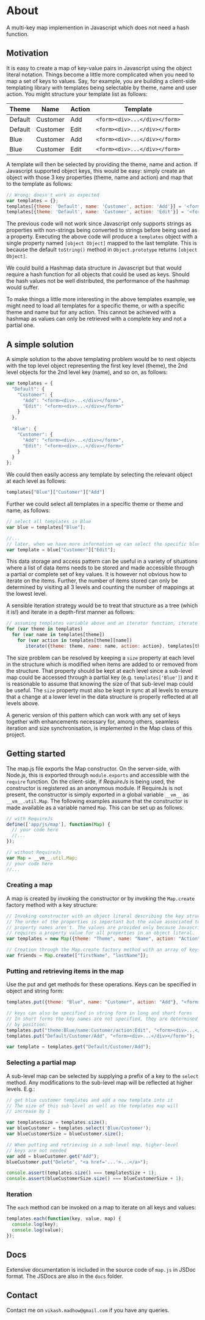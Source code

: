 # About

A multi-key map implemention in Javascript which does not need a hash function.

## Motivation

It is easy to create a map of key-value pairs in Javascript using the object literal notation. Things become a little more complicated when you need to map a set of keys to values. Say, for example, you are building a client-side templating library with templates being selectable by theme, name and user action. You might structure your template list as follows:

| Theme   | Name          | Action    | Template                      |
| ------- | ------------- | --------- | ----------------------------- |
| Default | Customer      | Add       | `<form><div>...</div></form>` |
| Default | Customer      | Edit      | `<form><div>...</div></form>` |
| Blue    | Customer      | Add       | `<form><div>...</div></form>` |
| Blue    | Customer      | Edit      | `<form><div>...</div></form>` |

A template will then be selected by providing the theme, name and action. If Javascript supported object keys, this would be easy: simply create an object with those 3 key properties (theme, name and action) and map that to the template as follows:

```javascript
// Wrong: doesn't work as expected
var templates = {};
templates[{theme: 'Default', name: 'Customer', action: 'Add'}] = '<form><div>...</div></form>';
templates[{theme: 'Default', name: 'Customer', action: 'Edit'}] = '<form><div>...</div></form>';
```

The previous code will not work since Javascript only supports strings as properties with non-strings being converted to strings before being used as a property. Executing the above code will produce a `templates` object with a single property named `[object Object]` mapped to the last template. This is because the default `toString()` method in `Object.prototype` returns `[object Object]`.

We could build a Hashmap data structure in Javascript but that would require a hash function for all objects that could be used as keys. Should the hash values not be well distributed, the performance of the hashmap would suffer. 

To make things a little more interesting in the above templates example, we might need to load all templates for a specific theme, or with a specific theme and name but for any action. This cannot be achieved with a hashmap as values can only be retrieved with a complete key and not a partial one.

## A simple solution

A simple solution to the above templating problem would be to nest objects with the top level object representing the first key level (theme), the 2nd level objects for the 2nd level key (name), and so on, as follows:

```javascript
var templates = {
  "Default": {
    "Customer": {
      "Add": "<form><div>...</div></form>",
      "Edit": "<form><div>...</div></form>"
    }
  },
  
  "Blue": {
    "Customer": {
      "Add": "<form><div>...</div></form>",
      "Edit": "<form><div>...</div></form>"
    }
  }
};
```

We could then easily access any template by selecting the relevant object at each level as follows:

```javascript
templates["Blue"]["Customer"]["Add"]
```

Further we could select all templates in a specific theme or theme and name, as follows:

```javascript
// select all templates in Blue
var blue = templates["Blue"];

//...
// later, when we have more information we can select the specific blue template needed
var template = blue["Customer"]["Edit"];
```

This data storage and access pattern can be useful in a variety of situations where a list of data items needs to be stored and made accessible through a partial or complete set of key values. It is however not obvious how to iterate on the items. Further, the number of items stored can only be determined by visiting all 3 levels and counting the number of mappings at the lowest level.

A sensible iteration strategy would be to treat that structure as a tree (which it is!) and iterate in a depth-first manner as follows:

```javascript
// assuming templates variable above and an iterator function, iterate
for (var theme in templates)
  for (var name in templates[theme])
    for (var action in templates[theme][name])
       iterate({theme: theme, name: name, action: action}, templates[theme][name][action]);
```

The size problem can be resolved by keeping a `size` property at each level in the structure which is modified when items are added to or removed from the structure. That property should be kept at each level since a sub-level map could be accessed through a partial key (e.g. `templates['Blue']`) and it is reasonable to assume that knowing the size of that sub-level map could be useful. The `size` property must also be kept in sync at all levels to ensure that a change at a lower level in the data structure is properly reflected at all levels above.

A generic version of this pattern which can work with any set of keys together with enhancements necessary for, among others, seamless iteration and size synchronisation, is implemented in the Map class of this project.

## Getting started

The map.js file exports the Map constructor. On the server-side, with Node.js, this is exported through `module.exports` and accessible with the `require` function. On the client-side, if *RequireJs* is being used, the constructor is registered as an anonymous module. If RequireJs is not present, the constructor is simply exported in a global variable `__vm__` as `__vm__.util.Map`. The following examples assume that the constructor is made available as a variable named `Map`. This can be set up as follows:

```javascript
// with RequireJs
define(['app/js/map'], function(Map) {
  // your code here
  //...
});

// without RequireJs
var Map = __vm__.util.Map;
// your code here
//...
```

### Creating a map

A map is created by invoking the constructor or by invoking the `Map.create` factory method with a key structure:

```javascript
// Invoking constructor with an object literal describing the key structure.
// The order of the properties is important but the value associated to the
// property names aren't. The values are provided only because Javascript
// requires a property value for all properties in an object literal.
var templates = new Map({theme: "Theme", name: "Name", action: "Action"});

// Creation through the Map.create factory method with an array of keys
var friends = Map.create(["firstName", "lastName"]);
```

### Putting and retrieving items in the map

Use the put and get methods for these operations. Keys can be specified in object and string form:

```javascript
templates.put({theme: "Blue", name: "Customer", action: "Add"}, "<form><div>...</div></form>");

// keys can also be specified in string form in long and short forms
// In short forms the key names are not specified, they are determined
// by position:
templates.put("theme:Blue/name:Customer/action:Edit", "<form><div>...</div></form>");
templates.put("Default/Customer/Add", "<form><div>...</div></form>");

var template = templates.get("Default/Customer/Add");
```

### Selecting a partial map

A sub-level map can be selected by supplying a prefix of a key to the `select` method. Any modifications to the sub-level map will be reflected at higher levels. E.g.:

```javascript
// get blue customer templates and add a new template into it
// The size of this sub-level as well as the templates map will
// increase by 1

var templatesSize = templates.size();
var blueCustomer = templates.select('Blue/Customer');
var blueCustomerSize = blueCustomer.size();

// When putting and retrieving in a sub-level map, higher-level
// keys are not needed
var add = blueCustomer.get("Add");
blueCustomer.put("Delete", "<a href='...'>...</a>");

console.assert(templates.size() === templatesSize + 1);
console.assert(blueCustomerSize.size() === blueCustomerSize + 1);
```

### Iteration

The `each` method can be invoked on a map to iterate on all keys and values:

```javascript
templates.each(function(key, value, map) {
  console.log(key);
  console.log(value);
});
```

## Docs
Extensive documentation is included in the source code of `map.js` in JSDoc format. The JSDocs are also in the `docs` folder.

## Contact
Contact me on `vikash.madhow@gmail.com` if you have any queries.

